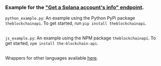 ### Example for the <a href="https://docs.theblockchainapi.com/#tag/Solana-Account/paths/~1solana~1account~1{network}~1{public_key}/get">"Get a Solana account's info" endpoint</a>.

`python_example.py`: An example using the Python PyPi package `theblockchainapi`. To get started, run `pip install theblockchainapi`.<br/><br/>

`js_example.py`: An example using the NPM package `theblockchainapi`. To get started, `npm install the-blockchain-api`.<br/><br/>

Wrappers for other languages available <a href="https://github.com/BL0CK-X/theblockchainapi-wrappers">here</a>.